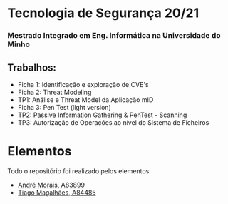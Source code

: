 # Tecnologia de Segurança 20/21
### Mestrado Integrado em Eng. Informática na Universidade do Minho 

## Trabalhos:
- Ficha 1: Identificação e exploração de CVE's
- Ficha 2: Threat Modeling
- TP1: Análise e Threat Model da Aplicação mID
- Ficha 3: Pen Test (light version)
- TP2: Passive Information Gathering & PenTest - Scanning
- TP3: Autorização de Operações ao nível do Sistema de Ficheiros


# Elementos
Todo o repositório foi realizado pelos elementos:
- [André Morais, A83899](https://github.com/Demorales1998)
- [Tiago Magalhães, A84485](https://github.com/TiagoMag)
